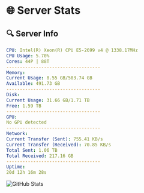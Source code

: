 # 🌐 Server Stats
## 🔍 Server Info
```yaml
CPU: Intel(R) Xeon(R) CPU E5-2699 v4 @ 1338.17MHz
CPU Usage: 5.70%
Cores: 44P | 88T
-----------------------------------
Memory:
Current Usage: 8.55 GB/503.74 GB
Available: 491.73 GB
-----------------------------------
Disk:
Current Usage: 31.66 GB/1.71 TB
Free: 1.59 TB
-----------------------------------
GPU:
No GPU detected
-----------------------------------
Network:
Current Transfer (Sent): 755.41 KB/s
Current Transfer (Received): 70.85 KB/s
Total Sent: 1.06 TB
Total Received: 217.16 GB
-----------------------------------
Uptime:
20d 12h 16m 28s
```
![GitHub Stats](https://img.shields.io/badge/Updated-2025-05-10_05:25:16-blue)